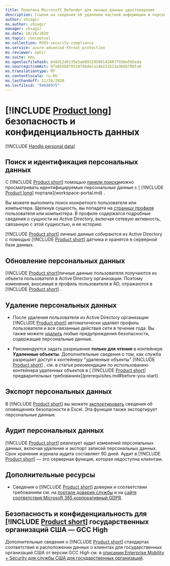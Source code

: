 ```yaml
---
title: Политика Microsoft Defender для личных данных удостоверения
description: Ссылки на сведения об удалении частной информации и персональных данных из защитника Майкрософт для идентификации.
author: shsagir
ms.author: shsagir
manager: shsagir
ms.date: 10/26/2020
ms.topic: conceptual
ms.collection: M365-security-compliance
ms.service: azure-advanced-threat-protection
ms.reviewer: ophir
ms.suite: ems
ms.openlocfilehash: 648d12d6135e5ab09319580142807f930e595eda
ms.sourcegitcommit: 07a855b87931875bdeca14b152b13a36db79bfa8
ms.translationtype: MT
ms.contentlocale: ru-RU
ms.lasthandoff: 11/26/2020
ms.locfileid: "94846975"
---
```

# <a name="product-long-data-security-and-privacy"></a>[!INCLUDE [Product long](includes/product-long.md)] безопасность и конфиденциальность данных

[!INCLUDE [Handle personal data](../includes/gdpr-intro-sentence.md)]

## <a name="search-for-and-identify-personal-data"></a>Поиск и идентификация персональных данных

С [!INCLUDE [Product short](includes/product-short.md)] помощью [панели поиска](workspace-portal.md#search-bar)можно просматривать идентифицируемые персональные данные с [ [!INCLUDE [Product long](includes/product-long.md)] портала](workspace-portal.md) .

Вы можете выполнить поиск конкретного пользователя или компьютера. Щелкнув сущность, вы попадете на [страницу профиля](entity-profiles.md) пользователя или компьютера. В профиле содержатся подробные сведения о сущности из Active Directory, включая сетевую активность, связанную с этой сущностью, и ее историю.

[!INCLUDE [Product short](includes/product-short.md)] личные данные собираются из Active Directory с помощью [!INCLUDE [Product short](includes/product-short.md)] датчика и хранятся в серверной базе данных.

## <a name="update-personal-data"></a>Обновление персональных данных

[!INCLUDE [Product short](includes/product-short.md)]личные данные пользователя получаются из объекта пользователя в Active Directory организации. Поэтому изменения, вносимые в профиль пользователя в AD, отражаются в [!INCLUDE [Product short](includes/product-short.md)] .

## <a name="delete-personal-data"></a>Удаление персональных данных

- После удаления пользователя из Active Directory организации [!INCLUDE [Product short](includes/product-short.md)] автоматически удаляет профиль пользователя и все связанные действия сети в течение года. Вы также можете [удалить](working-with-suspicious-activities.md#review-suspicious-activities-on-the-attack-time-line) любые предупреждения безопасности, содержащие персональные данные.

- Рекомендуется задать разрешения **только для чтения** в контейнере **Удаленные объекты**. Дополнительные сведения о том, как служба разрешает доступ к контейнеру "удаленные объекты" [!INCLUDE [Product short](includes/product-short.md)] , см. в статье рекомендации по использованию контейнера удаленных объектов в [ [!INCLUDE [Product short](includes/product-short.md)] предварительных требованиях](prerequisites.md#before-you-start).

## <a name="export-personal-data"></a>Экспорт персональных данных

В [!INCLUDE [Product short](includes/product-short.md)] вы можете [экспортировать](working-with-suspicious-activities.md#review-suspicious-activities-on-the-attack-time-line) сведения об оповещениях безопасности в Excel. Эта функция также экспортирует персональные данные.

## <a name="audit-personal-data"></a>Аудит персональных данных

[!INCLUDE [Product short](includes/product-short.md)] реализует аудит изменений персональных данных, включая удаление и экспорт записей персональных данных. Срок хранения журнала аудита составляет 90 дней. Аудит в [!INCLUDE [Product short](includes/product-short.md)] — это серверная функция, которая недоступна клиентам.

## <a name="additional-resources"></a>Дополнительные ресурсы

- Сведения о [!INCLUDE [Product short](includes/product-short.md)] доверии и соответствии требованиям см. на [портале доверия службы](https://servicetrust.microsoft.com/ViewPage/GDPRGetStarted) и на [сайте соответствия Microsoft 365 корпоративный GDPR](/microsoft-365/compliance/gdpr?view=o365-worldwide&preserve-view=true).

## <a name="security-and-privacy-for-product-short-us-government-gcc-high-customers"></a>Безопасность и конфиденциальность для [!INCLUDE [Product short](includes/product-short.md)] государственных организаций США — GCC High

Дополнительные сведения о [!INCLUDE [Product short](includes/product-short.md)] стандартах соответствия и расположении данных о клиентах для государственных организаций США от версии GCC High см. в [описании Enterprise Mobility + Security для службы США для государственных организаций](/enterprise-mobility-security/solutions/ems-govt-service-description).
